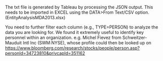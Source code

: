 The txt file is generated by Tableau by processing the JSON output. This needs to be imported in EXCEL using the DATA>From Text/CSV option.
(EntityAnalysisMDA2013.xlsx)<br>

You need to further filter each column (e.g., TYPE=PERSON) to analyze the data you are looking for. We found it extremely useful to identify key personnel 
within an organization. e.g. Michel Fievez from Schweitzer-Mauduit Intl Inc (SWM:NYSE), whose profile could then be looked up on 
https://www.bloomberg.com/research/stocks/people/person.asp?personId=34723810&privcapId=351162
